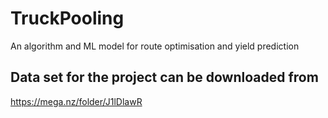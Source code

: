 # TruckPooling
An algorithm and ML model for route optimisation and yield prediction

## Data set for the project can be downloaded from
https://mega.nz/folder/J1lDlawR

